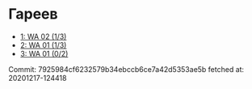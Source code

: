 # Гареев
- [1: WA 02 (1/3)](1.md)
- [2: WA 01 (1/3)](2.md)
- [3: WA 01 (0/2)](3.md)

Commit: 7925984cf6232579b34ebccb6ce7a42d5353ae5b
 fetched at: 20201217-124418
